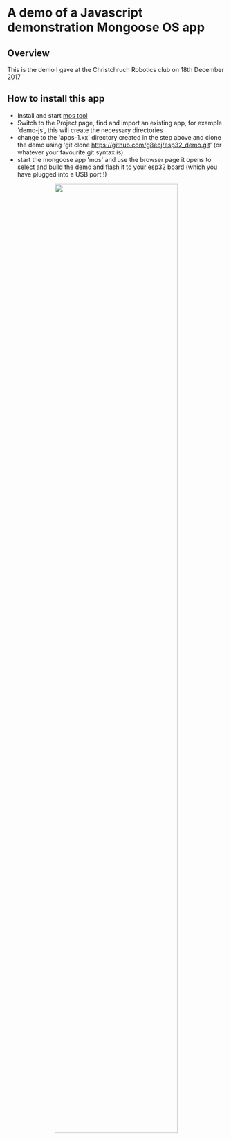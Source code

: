 # A demo of a Javascript demonstration Mongoose OS app

## Overview

This is the demo I gave at the Christchruch Robotics club on 18th December 2017

## How to install this app

- Install and start [mos tool](https://mongoose-os.com/software.html)
- Switch to the Project page, find and import an existing app, for example 'demo-js', this will create the necessary directories
- change to the 'apps-1.xx' directory created in the step above and clone the demo using 'git clone https://github.com/g8ecj/esp32_demo.git' (or whatever your favourite git syntax is)
- start the mongoose app 'mos' and use the browser page it opens to select and build the demo and flash it to your esp32 board (which you have plugged into a USB port!!)

<p align="center">
  <img src="https://mongoose-os.com/images/app1.gif" width="75%">
</p>
